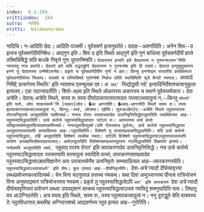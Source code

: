 ```yaml
---
index:  6.1.104
vrittiindex:  164
sutra:  नादिचि
vritti:  balamanorama 
---
```


नादिचि। न-आदिति छेदः। आदिति पञ्चमी। पूर्वसवर्ण इत्यनुवर्तते। तदाह--अवर्णादिति। अनेन शिव--उ इत्यत्र पूर्वसवर्णदीर्घनिषेधः। आद्गुण इति। शिव उ इति स्थिते आद्गुणे इति गुणं बाधित्वा पूर्वसवर्णदीर्घे प्राप्ते तस्मिन्निषिद्धे सति बाधके निवृत्ते गुणः पुनरुन्मिषति। `देवदत्तस्य हन्तरि हते देवदत्तस्य न पुनरुन्मज्जन'मिति न्यायस्तु नात्र प्रवर्तते। देवदत्ते हते सति तद्धन्तुर्हने देवदत्तस्य न पुनरुन्मेष इति हि तदर्थः। देवदत्तं हन्तुमुद्युक्तस्य हनने तु देवदत्तस्य उन्मेषोऽस्त्येव। प्रकृते च पूर्वसवर्णदीर्घेण गुणो न हतः। किन्तु हननोद्यम सजातीयं प्रसक्तिमात्रं पूर्वसवर्णदीर्घस्य स्थितम्। प्रसक्ते च तस्मिन्निषदे गुणोन्मेषो निर्बाध एवेति स्वादिष्विति सूत्रे कैयटे स्पष्टम्। `अपवादे निषिद्दे उत्सर्गस्य स्थितिः' इति न्यायश्च एतन्मूलक एव। `तौ सत्' `भिद्योद्ध्यौ नदे' इत्यादिनिर्देशाश्चात्रानुकूला इत्यलम्। एङः पदान्तादतीति। शिवो-अच्र्य इति स्थिते ओकारस्य अकारस्य च स्थाने पूर्वरूपमोकारः। देवा अत्रेति। देवास्-अत्रेति स्थिते, सस्य रुः तस्य दीर्घादाकारात्परत्वादतः परत्वाऽभावादुत्वं न,--किन्तु `भोभगो' इति यत्वे, लोपः शाकल्यस्ये'ति [यकार]लोपः। �आ आगन्तेति। �आस्-आगन्तेति स्थिते सस्य रुः। तस्य ह्यस्वाकारपरकत्वाऽभावादुत्वं न, किन्तु--यत्वं, लोपश्च। एहीति। सुरुआओत3र्--अत्रेति स्थिते प्लुतात्परस्य रोरुत्वनिवृत्तये अप्लुतादिति पदमित्यर्थः। नन्वत्र रोरतः परत्वाभावादेव उत्वनिवृत्तिसिद्धेरप्लुतादिति व्यर्थमेवेत्यत आह--प्लुतस्यासिद्धत्वादिति। उत्वे कर्तव्ये प्लुतस्यासिद्धत्वादतः परोऽयं रुः। अतस्तस्य उत्वे प्राप्ते तन्निवृत्त्यर्थमप्लुतादित्यावश्यकमित्यर्थः। नन्वप्लुतादित्युक्ते।ञपि रोरुत्वमत्र दुर्वारम्, उत्वे कर्तव्ये प्लुतस्यासिद्धतया अप्लुतात्परत्वस्यापि सत्त्वादित्यत आह--प्लुतादितीति। विशेषणे तु तत्सामथ्र्यान्नासिद्धत्वमिति। यदि उत्वे कर्तव्ये प्लुतस्यासिद्धत्वं, तर्हि अप्लुतादिति विशेषणं व्यर्थमेव स्यात्। दत्तेऽपि विसेषणे प्लुतस्यासिद्धतयाऽप्लुतात्परत्वस्यापि सत्त्वेन उत्लप्राप्तिदोषतादवस्थ्यात्। अतोऽप्लुतादिति विशेषणसामथ्र्यात्प्लुतस्य नाऽसिद्धत्वमिति विज्ञायते इत्यर्थः। नन्वेवमपि अप्लुतादिति व्यर्थं, `प्लुतात् परस्य रोरत' इति तपरकरणादेव उत्वनिवृत्तिसिद्धेः। नच उत्वे कर्तव्ये प्लुतस्याऽसिद्धत्वादतः परत्वस्यापि सत्त्वादुत्वं स्यादिति वाच्यं; तपरकरणसामथ्र्यादेव प्लुतस्याऽसिद्धत्वाऽबावविज्ञानेन अतः परत्वाभावेनैव उत्वनिवृत्तेः सम्भवादित्यत आह--तपरकरणस्येति। `प्लुतस्यासिद्धत्वाऽभावसाधने' इति शेषः। कुत एतदत आह--दीर्घनिवृत्त्येति। `देवा-अत्रे'त्यादौ दीर्घव्यावृत्त्या लब्धप्रयोजनकत्वादित्यर्थः। येन विना यदनुपपन्नं तत्तस्य गमकम्। यथा दिवा अभुञ्जानस्य पीनत्वं रात्रिभोजनं विना अनुपपद्यमानं रात्रिभोजनस्य गमकम्। प्रकृते तु प्लुतस्यासिद्धत्वेऽपि `अत' इति तपरकरणं `देवा अत्रे'त्यादौ दीर्घव्यावृत्तिरूपं प्रयोजनं लब्ध्वा उपपद्यमानं सत्कथं प्लुतस्यासिद्धत्वाऽभावं गमयितुं शक्नुयादिति भावः। तिष्ठतु पय आ3ग्निदत्तेति। अत्र पयस् इति स्थिते, सस्य रुः, तस्य प्लुतपरकत्वादुत्वं न। ननु दूराद्धूते चेति वाक्यस्य टेः प्लुतविधानात् कथमिह अग्निदत्तशब्दे आद्यवर्णस्य प्लुत इत्यत आह--गुरोरिति।

